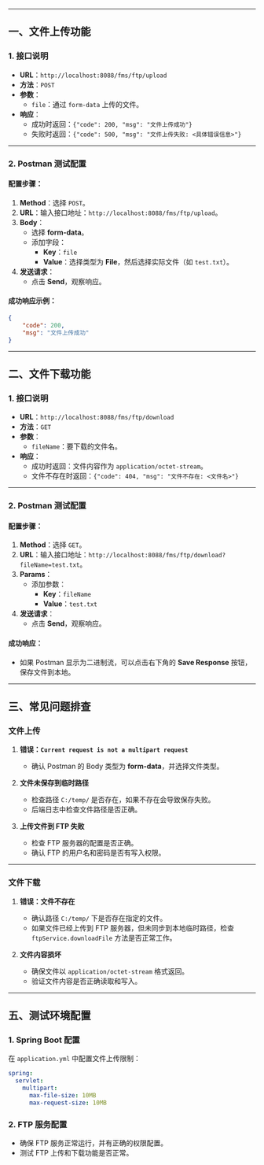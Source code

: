 
---

## **一、文件上传功能**

### 1. **接口说明**
- **URL**：`http://localhost:8088/fms/ftp/upload`
- **方法**：`POST`
- **参数**：
    - `file`：通过 `form-data` 上传的文件。
- **响应**：
    - 成功时返回：`{"code": 200, "msg": "文件上传成功"}`
    - 失败时返回：`{"code": 500, "msg": "文件上传失败: <具体错误信息>"}`

---


### 2. **Postman 测试配置**

#### 配置步骤：
1. **Method**：选择 `POST`。
2. **URL**：输入接口地址：`http://localhost:8088/fms/ftp/upload`。
3. **Body**：
    - 选择 **form-data**。
    - 添加字段：
        - **Key**：`file`
        - **Value**：选择类型为 **File**，然后选择实际文件（如 `test.txt`）。
4. **发送请求**：
    - 点击 **Send**，观察响应。

#### 成功响应示例：
```json
{
    "code": 200,
    "msg": "文件上传成功"
}
```

---

## **二、文件下载功能**

### 1. **接口说明**
- **URL**：`http://localhost:8088/fms/ftp/download`
- **方法**：`GET`
- **参数**：
    - `fileName`：要下载的文件名。
- **响应**：
    - 成功时返回：文件内容作为 `application/octet-stream`。
    - 文件不存在时返回：`{"code": 404, "msg": "文件不存在: <文件名>"}`

---


### 2. **Postman 测试配置**

#### 配置步骤：
1. **Method**：选择 `GET`。
2. **URL**：输入接口地址：`http://localhost:8088/fms/ftp/download?fileName=test.txt`。
3. **Params**：
    - 添加参数：
        - **Key**：`fileName`
        - **Value**：`test.txt`
4. **发送请求**：
    - 点击 **Send**，观察响应。

#### 成功响应：
- 如果 Postman 显示为二进制流，可以点击右下角的 **Save Response** 按钮，保存文件到本地。


---

## **三、常见问题排查**

### 文件上传
1. **错误：`Current request is not a multipart request`**
    - 确认 Postman 的 Body 类型为 **form-data**，并选择文件类型。

2. **文件未保存到临时路径**
    - 检查路径 `C:/temp/` 是否存在，如果不存在会导致保存失败。
    - 后端日志中检查文件路径是否正确。

3. **上传文件到 FTP 失败**
    - 检查 FTP 服务器的配置是否正确。
    - 确认 FTP 的用户名和密码是否有写入权限。

---

### 文件下载
1. **错误：文件不存在**
    - 确认路径 `C:/temp/` 下是否存在指定的文件。
    - 如果文件已经上传到 FTP 服务器，但未同步到本地临时路径，检查 `ftpService.downloadFile` 方法是否正常工作。

2. **文件内容损坏**
    - 确保文件以 `application/octet-stream` 格式返回。
    - 验证文件内容是否正确读取和写入。

---

## **五、测试环境配置**

### 1. Spring Boot 配置   
在 `application.yml` 中配置文件上传限制：
```yaml
spring:
  servlet:
    multipart:
      max-file-size: 10MB
      max-request-size: 10MB
```

### 2. FTP 服务配置
- 确保 FTP 服务正常运行，并有正确的权限配置。
- 测试 FTP 上传和下载功能是否正常。


